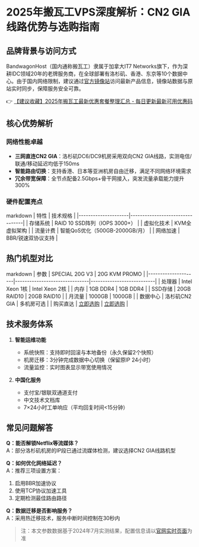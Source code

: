 # 2025年搬瓦工VPS深度解析：CN2 GIA线路优势与选购指南

## 品牌背景与访问方式
BandwagonHost（国内通称搬瓦工）隶属于加拿大IT7 Networks旗下，作为深耕IDC领域20年的老牌服务商，在全球部署有洛杉矶、香港、东京等10个数据中心。由于国内网络限制，建议通过[官方镜像站](https://bit.ly/banwagon)访问最新产品信息，镜像站数据与原站实时同步，保障服务安全可靠。

👉 [【建议收藏】2025年搬瓦工最新优惠套餐整理汇总 - 每日更新最新可用优惠码](https://bit.ly/banwagon)

## 核心优势解析
### 网络性能卓越
- **三网直连CN2 GIA**：洛杉矶DC6/DC9机房采用双向CN2 GIA线路，实测电信/联通/移动延迟均低于150ms
- **智能路由切换**：支持香港、日本等亚洲机房自由迁移，满足不同网络环境需求
- **冗余带宽保障**：全节点配备2.5Gbps+骨干网接入，突发流量承载能力提升300%

### 硬件配置亮点
markdown
| 特性                | 技术规格                          |
|---------------------|---------------------------------|
| 存储系统            | RAID 10 SSD阵列（IOPS 3000+）   |
| 虚拟化技术          | KVM全虚拟架构                   |
| 流量计费            | 智能QoS优化（500GB-2000GB/月）  |
| 网络加速            | BBR/锐速双协议支持              |

## 热门机型对比
markdown
| 参数                | SPECIAL 20G V3               | 20G KVM PROMO              |
|---------------------|-------------------------------|---------------------------|
| 处理器              | Intel Xeon 1核               | Intel Xeon 2核           |
| 内存                | 1GB DDR4                     | 1GB DDR4                 |
| SSD存储             | 20GB RAID10                 | 20GB RAID10              |
| 月流量              | 1000GB                      | 1000GB                   |
| 数据中心            | 洛杉矶CN2 GIA               | 多机房可选               |
| 购买直达            | [立即选购](https://bit.ly/banwagon) | [立即选购](https://bit.ly/banwagon) |

## 技术服务体系
1. **智能运维功能**
   - 系统快照：支持即时回滚与本地备份（永久保留2个快照）
   - 机房迁移：3分钟完成数据中心切换（保留原IP 24小时）
   - 流量监控：实时图表显示带宽使用情况

2. **中国化服务**
   - 支付宝/银联双通道支付
   - 中文技术文档库
   - 7×24小时工单响应（平均回复时间<15分钟）

## 常见问题解答
**Q：能否解锁Netflix等流媒体？**  
A：部分洛杉矶机房的IP段已通过流媒体检测，建议选择CN2 GIA线路机型

**Q：如何优化网络延迟？**  
A：推荐三项设置方案：
1. 启用BBR加速协议
2. 使用TCP协议加速工具
3. 定期检测最佳路由路径

**Q：数据迁移是否影响服务？**  
A：采用热迁移技术，服务中断时间控制在30秒内

> 注：本文参数数据基于2024年7月实测结果，配置信息请以[官网实时页面](https://bit.ly/banwagon)为准